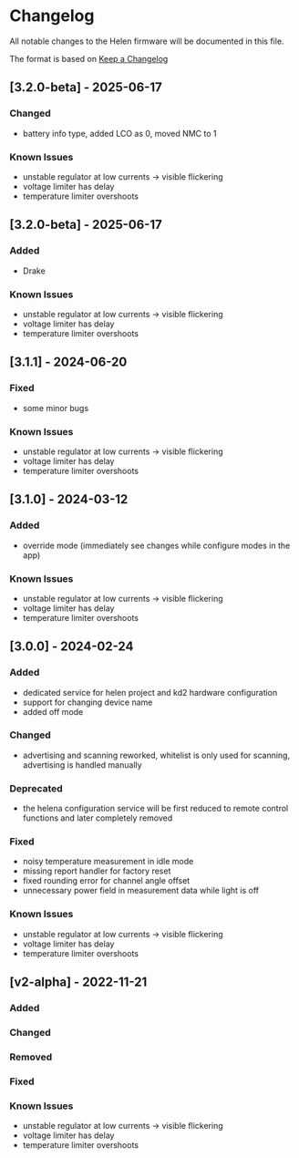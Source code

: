 # Changelog
All notable changes to the Helen firmware will be documented in this file.

The format is based on [Keep a Changelog](https://keepachangelog.com/en/1.0.0/)

## [3.2.0-beta] - 2025-06-17

### Changed
- battery info type, added LCO as 0, moved NMC to 1

### Known Issues
- unstable regulator at low currents -> visible flickering
- voltage limiter has delay
- temperature limiter overshoots


## [3.2.0-beta] - 2025-06-17
### Added
- Drake

### Known Issues
- unstable regulator at low currents -> visible flickering
- voltage limiter has delay
- temperature limiter overshoots

## [3.1.1] - 2024-06-20
### Fixed
- some minor bugs

### Known Issues
- unstable regulator at low currents -> visible flickering
- voltage limiter has delay
- temperature limiter overshoots

## [3.1.0] - 2024-03-12
### Added
- override mode (immediately see changes while configure modes in the app)

### Known Issues
- unstable regulator at low currents -> visible flickering
- voltage limiter has delay
- temperature limiter overshoots

## [3.0.0] - 2024-02-24
### Added
- dedicated service for helen project and kd2 hardware configuration
- support for changing device name
- added off mode

### Changed
- advertising and scanning reworked, whitelist is only used for scanning, advertising is handled manually

### Deprecated
- the helena configuration service will be first reduced to remote control functions and later completely removed

### Fixed
- noisy temperature measurement in idle mode
- missing report handler for factory reset
- fixed rounding error for channel angle offset
- unnecessary power field in measurement data while light is off

### Known Issues
- unstable regulator at low currents -> visible flickering
- voltage limiter has delay
- temperature limiter overshoots

## [v2-alpha] - 2022-11-21
### Added

### Changed

### Removed

### Fixed

### Known Issues
- unstable regulator at low currents -> visible flickering
- voltage limiter has delay
- temperature limiter overshoots
